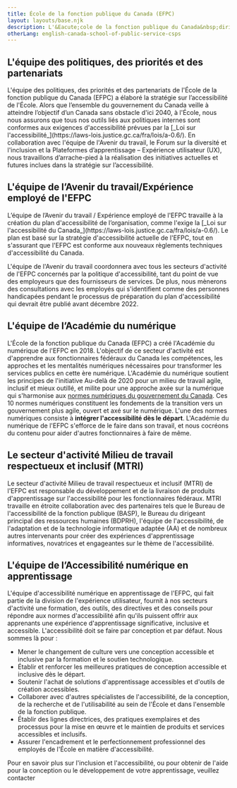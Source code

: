 ```yaml
---
title: École de la fonction publique du Canada (EFPC)
layout: layouts/base.njk
description: L'&Eacute;cole de la fonction publique du Canada&nbsp;dirige l'approche pangouvernementale en mati&egrave;re d'apprentissage en offrant un programme de cours commun normalis&eacute; qui appuie les fonctionnaires aux points tournants de leur carri&egrave;re, afin d'assurer qu'ils sont outill&eacute;s pour servir les Canadiens en respectant les plus hauts crit&egrave;res d'excellence. Plusieurs &eacute;quipes de l&rsquo;&Eacute;cole soutiennent l'accessibilit&eacute; num&eacute;rique dans le but de cr&eacute;er un environnement d'apprentissage sans obstacles pour ses apprenants.
otherLang: english-canada-school-of-public-service-csps
---
```


<div class="row wb-eqht">
	<section class="col-md-6">
		<h2 class="h3">L'&eacute;quipe des politiques, des priorit&eacute;s et des partenariats</h2>
L'équipe des politiques, des priorités et des partenariats de l'École de la fonction publique du Canada (EFPC) a élaboré la stratégie sur l’accessibilité de l'École. Alors que l’ensemble du gouvernement du Canada veille à atteindre l’objectif d’un Canada sans obstacle d'ici 2040, à l'École, nous nous assurons que tous nos outils liés aux politiques internes sont conformes aux exigences d'accessibilité prévues par la [_Loi sur l'accessibilité_](https://laws-lois.justice.gc.ca/fra/lois/a-0.6/). En collaboration avec l'équipe de l'Avenir du travail, le Forum sur la diversité et l'inclusion et la Plateformes d’apprentissage – Expérience utilisateur (UX), nous travaillons d’arrache-pied à la réalisation des initiatives actuelles et futures inclues dans la stratégie sur l’accessibilité.
	</section>
	<section class="col-md-6">
		<h2 class="h3">L'&eacute;quipe de l&rsquo;Avenir du travail/Exp&eacute;rience employ&eacute; de l'EFPC</h2>
L’équipe de l’Avenir du travail / Expérience employé de l'EFPC travaille à la création du plan d'accessibilité de l’organisation, comme l'exige la [_Loi sur l'accessibilité du Canada_](https://laws-lois.justice.gc.ca/fra/lois/a-0.6/). Le plan est basé sur la stratégie d'accessibilité actuelle de l'EFPC, tout en s'assurant que l'EFPC est conforme aux nouveaux règlements techniques d'accessibilité du Canada. 

L'équipe de l'Avenir du travail coordonnera avec tous les secteurs d'activité de l'EFPC concernés par la politique d'accessibilité, tant du point de vue des employeurs que des fournisseurs de services. De plus, nous mènerons des consultations avec les employés qui s'identifient comme des personnes handicapées pendant le processus de préparation du plan d'accessibilité qui devrait être publié avant décembre 2022.
	</section>
	<section class="col-md-6">
		<h2 class="h3">L'&eacute;quipe de l&rsquo;Acad&eacute;mie du num&eacute;rique</h2>
L'École de la fonction publique du Canada (EFPC) a créé l'Académie du numérique de l'EFPC en 2018. L'objectif de ce secteur d'activité est d'apprendre aux fonctionnaires fédéraux du Canada les compétences, les approches et les mentalités numériques nécessaires pour transformer les services publics en cette ère numérique. L'Académie du numérique soutient les principes de l'initiative Au-delà de 2020 pour un milieu de travail agile, inclusif et mieux outillé, et milite pour une approche axée sur la numérique qui s'harmonise aux [normes numériques du gouvernement du Canada](https://www.canada.ca/fr/gouvernement/systeme/gouvernement-numerique/normes-numeriques-gouvernement-canada.html). Ces 10 normes numériques constituent les fondements de la transition vers un gouvernement plus agile, ouvert et axé sur le numérique. L'une des normes numériques consiste à **intégrer l'accessibilité dès le départ**. L'Académie du numérique de l'EFPC s'efforce de le faire dans son travail, et nous cocréons du contenu pour aider d'autres fonctionnaires à faire de même.
	</section>
	<section class="col-md-6">
		<h2 class="h3">Le secteur d'activit&eacute; Milieu de travail respectueux et inclusif (MTRI)</h2>
Le secteur d'activité Milieu de travail respectueux et inclusif (MTRI) de l'EFPC est responsable du développement et de la livraison de produits d'apprentissage sur l'accessibilité pour les fonctionnaires fédéraux. MTRI travaille en étroite collaboration avec des partenaires tels que le Bureau de l'accessibilité de la fonction publique (BASP), le Bureau du dirigeant principal des ressources humaines (BDPRH), l'équipe de l'accessibilité, de l'adaptation et de la technologie informatique adaptée (AA) et de nombreux autres intervenants pour créer des expériences d'apprentissage informatives, novatrices et engageantes sur le thème de l'accessibilité.
	</section>
	<section class="col-md-6">
		<h2 class="h3">L'&eacute;quipe de l&rsquo;Accessibilit&eacute; num&eacute;rique en apprentissage</h2>
L'équipe d'accessibilité numérique en apprentissage de l'EFPC, qui fait partie de la division de l'expérience utilisateur, fournit à nos secteurs d'activité une formation, des outils, des directives et des conseils pour répondre aux normes d'accessibilité afin qu'ils puissent offrir aux apprenants une expérience d'apprentissage significative, inclusive et accessible. L'accessibilité doit se faire par conception et par défaut. Nous sommes là pour :

*   Mener le changement de culture vers une conception accessible et inclusive par la formation et le soutien technologique.
*   Établir et renforcer les meilleures pratiques de conception accessible et inclusive dès le départ.
*   Soutenir l'achat de solutions d'apprentissage accessibles et d'outils de création accessibles.
*   Collaborer avec d'autres spécialistes de l'accessibilité, de la conception, de la recherche et de l'utilisabilité au sein de l'École et dans l'ensemble de la fonction publique.
*   Établir des lignes directrices, des pratiques exemplaires et des processus pour la mise en œuvre et le maintien de produits et services accessibles et inclusifs.
*   Assurer l'encadrement et le perfectionnement professionnel des employés de l'École en matière d'accessibilité.

Pour en savoir plus sur l'inclusion et l'accessibilité, ou pour obtenir de l'aide pour la conception ou le développement de votre apprentissage, veuillez contacter
	</section>
</div>
